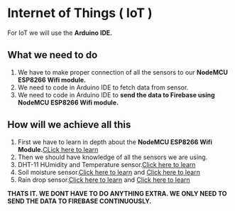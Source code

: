 # Internet of Things ( IoT )
For IoT we will use the **Arduino IDE.**
## What we need to do 
1. We have to make proper connection of all the sensors to our **NodeMCU ESP8266 Wifi module.**
2. We need to code in Arduino IDE to fetch data from sensor.
3. We need to code in Arduino IDE to **send the data to Firebase using NodeMCU ESP8266 Wifi module.**

## How will we achieve all this 
1. First we have to learn in depth about the **NodeMCU ESP8266 Wifi Module.**[CLick here to learn](https://www.youtube.com/watch?v=5YoyF1-Ff1w)
2. Then we should have knowledge of all the sensors we are using.
3. DHT-11 HUmidity and Temperature sensor.[Click here to learn](https://www.youtube.com/watch?v=reYa_4rh0-w)
4. Soil moisture sensor.[Click here to learn](https://www.youtube.com/watch?v=K_jfj4Krj7M) and [Click here to learn](https://www.youtube.com/watch?v=3beP0ANNUjQ)
5. Rain drop sensor.[Click here to learn](https://www.youtube.com/watch?v=vUxfutrcNUQ) and [Click here to learn](https://www.youtube.com/watch?v=qtqtMLmRqZI)
    


**THATS IT. WE DONT HAVE TO DO ANYTHING EXTRA. WE ONLY NEED TO SEND THE DATA TO FIREBASE CONTINUOUSLY.**
